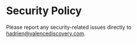 # Security Policy

Please report any security-related issues directly to hadrien@valencediscovery.com.
